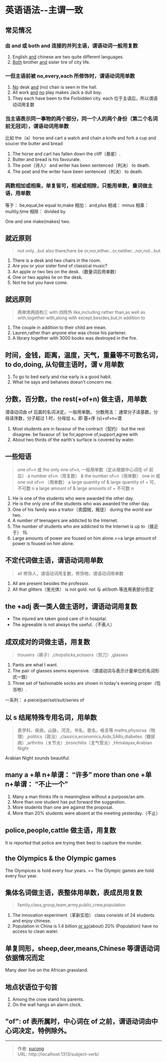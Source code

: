 # 英语语法--主谓一致


## 常见情况

### 由 and 或 both and 连接的并列主语，谓语动词一般用复数

1. English <u>and</u> chinese are two quite different languages.
2. <u>Both</u> brother <u>and</u> sister tire of city life.

### 一但主语前被 no,every,each 所修饰时，谓语动词用单数

1. <u>No</u> desk <u>and</u> (no) chair is seen in the hall.
2. All work <u>and</u> <u>no</u> play makes Jack a dull boy.
3. They each have been to the Forbidden city.
   each 位于主语后，所以谓语动词用复数

### 当主语表示同一事物的两个部分，同一个人的两个身份（第二个名词前无冠词），谓语动词用单数

比如 the（a）horse and cart a watch and chain a knife and fork a cup and soucer the butter and bread

1. The horse and cart has fallen down the cliff（悬崖）.
2. Butter and bread is his favourate.
3. The poet（诗人） and writer has been sentenced（判决） to death.
4. The poet and the writer have been sentenced（判决） to death.

### 两数相加或相乘，单复皆可，相减或相除，只能用单数，量词做主语，用单数

等于： be,equal,be equal to,make
相加： and,plus
相减： minus
相乘： multily,time
相除： divided by

One and one make(makes) two.

## 就近原则

> not only...but also
> there/here be
> or,nor,either...or,neither...nor,not...but

1. There is a desk and two chairs in the room.
2. Are you or your sister fond of classical music?
3. An apple or two lies on the desk.（数量词后用单数）
4. One or two apples lie on the desk.
5. Not he but you have come.

## 就远原则

> 两单体两结构三 with 四除外
> like,including
> rather than,as well as
> with,together with,along with
> except,besides,but,in addition to

1. The couple in addition to their child are mean.
2. Lauren,rather than anyone else was chose his partener.
3. A library together with 3000 books was destroyed in the fire.

## 时间，金钱，距离，温度，天气，重量等不可数名词，to do,doing, 从句做主语时，谓 v 用单数

1. To go to bed early and rise early is a good habit.
2. What he says and behaives doesn't concern me.

## 分数，百分数，the rest(+of+n) 做主语，用单数

谓语动词由 of 后面的名词决定，一般用单数。
分数用法： 通常分子读基数，分母读序数，分子超过 1 时，分母加 s。即 基+序 (s)+of+n+谓

1. Most students are in favaour of the contract（契约） but the rest disagree.
   be favaour of: be for,approve of,support,agree with
2. About two thirds of the earth's surface is covered by water.

## 一些短语

> one of+n 或 the only one of+n, 一般用单数（定从根据中心词在 of 前后）
> a number of+n（用复数） & the number of+n（用单数）
> one in 或 one out of+n （用单数）
> a large quantity of & large quantity of + 可、不可数 n
> a large amount of & large amounts of + 不可数 n

1. He is one of the students who were awarded the other day.
2. He is the only one of the students who was awarded the other day.
3. One of his family was a traitor（卖国贼，叛徒） during the world war two.
4. A number of teenagers are addicted to the Internet.
5. The number of students who are addicted to the Internet is up to（接近于） 15.
6. Large amounts of power are foused on him alone.==a large amount of power is foused on him alone.

## 不定代词做主语，谓语动词用单数

> all 修饰人，谓语动词用复数，修饰物，谓语动词用单数

1. All are present besides the professor.
2. All that glitters（发光体） is not gold.
   not 与 all/both 等连用表部分否定

## the +adj 表一类人做主语时，谓语动词用复数

- The injured are taken good care of in hospital.
- The agreeable is not always the useful.（不表人）

## 成双成对的词做主语，用复数

> trousers（裤子）,chopsticks,scissors（剪刀）,glasses

1. Pants are what I want.
2. The pair of glasses seems expensive.（谓语动词与表示计量单位的名词形式一致）
3. Three set of fashionable socks are shown in today's evening proper（恰当地）.

一系列： a piece/pair/set/suit/series of

## 以 s 结尾特殊专用名词，用单数

> 表学科，疾病，山脉，河流，书名，歌名，格言等
> maths,physicsa（物理）,politics（政治）,classics,economics,Aids,SARs,diabetes（糖尿病）,arthritis（关节炎）,bronchitis（支气管炎）,Himalayas,Arabian Night

Arabian Night sounds beautiful.

## many a +单 n+单谓： “许多” more than one +单 n+单谓： “不止一个”

1. Many a man thinks life is meaningless without a purpose/an aim.
2. More than one student has put forward the suggestion.
3. More students than one are against the proposal.
4. More than 20% students were absent at the meeting yesterday.（不止）

## police,people,cattle 做主语，用复数

It is reported that police are trying their best to capture the murder.

## the Olympics & the Olympic games

The Olympices is hold every four years. == The Olympic games are hold every four year.

## 集体名词做主语，表整体用单数，表成员用复数

> family,class,group,team,army,public,crew,population

1. The innovation experiment（革新实验） class consists of 24 students and enjoy chinese.
2. Population in China is 1.4 billion <u>or so</u>(about) 20% (Population) have no access to clean water.

## 单复同形，sheep,deer,means,Chinese 等谓语动词依据情况而定

Many deer live on the African grassland.

## 地点状语位于句首

1. Among the crow stand his parents.
2. On the wall hangs an alarm clock.

## "of": of 表所属时，中心词在 of 之前，谓语动词由中心词决定，特例除外。


---

> 作者: [xucong](https://shiqustudio.github.io/)  
> URL: http://localhost:1313/subject-verb/  

